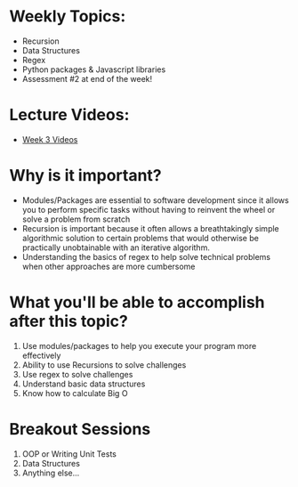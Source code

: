 # Weekly Topics:
- Recursion
- Data Structures
- Regex
- Python packages & Javascript libraries
- Assessment #2 at end of the week!

# Lecture Videos:
- [Week 3 Videos](https://www.youtube.com/watch?v=rDAopI0Gu3c&list=PLu0CiQ7bzwERgFxBtNukYQbePqH5G9AL1)

# Why is it important?
- Modules/Packages are essential to software development since it allows you to perform specific tasks without having to reinvent the wheel or solve a problem from scratch
- Recursion is important because it often allows a breathtakingly simple algorithmic solution to certain problems that would otherwise be practically unobtainable with an iterative algorithm.
- Understanding the basics of regex to help solve technical problems when other approaches are more cumbersome

# What you'll be able to accomplish after this topic?
1. Use modules/packages to help you execute your program more effectively
2. Ability to use Recursions to solve challenges
3. Use regex to solve challenges
4. Understand basic data structures
5. Know how to calculate Big O

# Breakout Sessions
1. OOP or Writing Unit Tests
2. Data Structures
3. Anything else...
